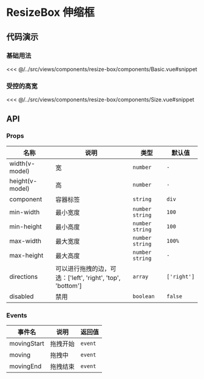 # ResizeBox 伸缩框

## 代码演示

### 基础用法

<<< @/../src/views/components/resize-box/components/Basic.vue#snippet

### 受控的高宽

<<< @/../src/views/components/resize-box/components/Size.vue#snippet

## API

### Props

| 名称<img width="110"/> | 说明                                                       | 类型              | 默认值      |
| ---------------------- | ---------------------------------------------------------- | ----------------- | ----------- |
| width(v-model)         | 宽                                                         | `number`          | `-`         |
| height(v-model)        | 高                                                         | `number`          | `-`         |
| component              | 容器标签                                                   | `string`          | `div`       |
| min-width              | 最小宽度                                                   | `number` `string` | `100`       |
| min-height             | 最小高度                                                   | `number` `string` | `100`       |
| max-width              | 最大宽度                                                   | `number` `string` | `100%`      |
| max-height             | 最大高度                                                   | `number` `string` | `-`         |
| directions             | 可以进行拖拽的边，可选：['left', 'right', 'top', 'bottom'] | `array`           | `['right']` |
| disabled               | 禁用                                                       | `boolean`         | `false`     |

### Events

| 事件名      | 说明     | 返回值  |
| ----------- | -------- | ------- |
| movingStart | 拖拽开始 | `event` |
| moving      | 拖拽中   | `event` |
| movingEnd   | 拖拽结束 | `event` |
